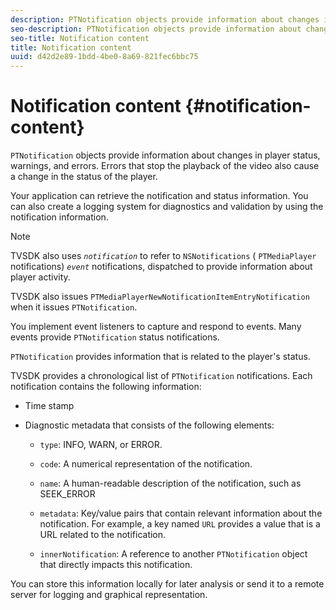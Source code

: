 ```yaml
---
description: PTNotification objects provide information about changes in player status, warnings, and errors. Errors that stop the playback of the video also cause a change in the status of the player.
seo-description: PTNotification objects provide information about changes in player status, warnings, and errors. Errors that stop the playback of the video also cause a change in the status of the player.
seo-title: Notification content
title: Notification content
uuid: d42d2e89-1bdd-4be0-8a69-821fec6bbc75
---
```


# Notification content {#notification-content}

`PTNotification` objects provide information about changes in player status, warnings, and errors. Errors that stop the playback of the video also cause a change in the status of the player.

Your application can retrieve the notification and status information. You can also create a logging system for diagnostics and validation by using the notification information.

>[!NOTE]
>
>TVSDK also uses *`notification`* to refer to `NSNotifications` ( `PTMediaPlayer` notifications) *`event`* notifications, dispatched to provide information about player activity.

TVSDK also issues `PTMediaPlayerNewNotificationItemEntryNotification` when it issues `PTNotification`.

You implement event listeners to capture and respond to events. Many events provide `PTNotification` status notifications.

<!--<a id="section_8D751C71BE80402EB7F6152BA220A006"></a>-->

`PTNotification` provides information that is related to the player's status.

TVSDK provides a chronological list of `PTNotification` notifications. Each notification contains the following information:

* Time stamp 
* Diagnostic metadata that consists of the following elements:

    * `type`: INFO, WARN, or ERROR. 
    * `code`: A numerical representation of the notification. 
    * `name`: A human-readable description of the notification, such as SEEK_ERROR 
    * `metadata`: Key/value pairs that contain relevant information about the notification. For example, a key named `URL` provides a value that is a URL related to the notification. 
    
    * `innerNotification`: A reference to another `PTNotification` object that directly impacts this notification.

You can store this information locally for later analysis or send it to a remote server for logging and graphical representation.